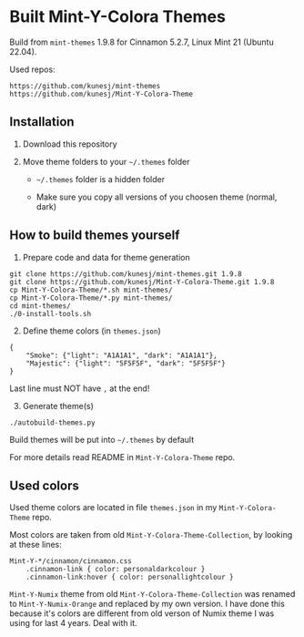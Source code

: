 Built Mint-Y-Colora Themes
==========================

Build from `mint-themes` 1.9.8 for Cinnamon 5.2.7, Linux Mint 21 (Ubuntu 22.04).

Used repos:

	https://github.com/kunesj/mint-themes
	https://github.com/kunesj/Mint-Y-Colora-Theme


Installation
------------

1. Download this repository

2. Move theme folders to your `~/.themes` folder

    - `~/.themes` folder is a hidden folder

    - Make sure you copy all versions of you choosen theme (normal, dark)


How to build themes yourself
----------------------------

1. Prepare code and data for theme generation
```
git clone https://github.com/kunesj/mint-themes.git 1.9.8
git clone https://github.com/kunesj/Mint-Y-Colora-Theme.git 1.9.8
cp Mint-Y-Colora-Theme/*.sh mint-themes/
cp Mint-Y-Colora-Theme/*.py mint-themes/
cd mint-themes/
./0-install-tools.sh
```

2. Define theme colors (in `themes.json`)
```
{
    "Smoke": {"light": "A1A1A1", "dark": "A1A1A1"},
    "Majestic": {"light": "5F5F5F", "dark": "5F5F5F"}
}
```
Last line must NOT have `,` at the end!

3. Generate theme(s)
```
./autobuild-themes.py
```
Build themes will be put into `~/.themes` by default

For more details read README in `Mint-Y-Colora-Theme` repo.


Used colors
-----------
Used theme colors are located in file `themes.json` in my `Mint-Y-Colora-Theme` repo.

Most colors are taken from old `Mint-Y-Colora-Theme-Collection`, by looking at these lines:
```
Mint-Y-*/cinnamon/cinnamon.css
	.cinnamon-link { color: personaldarkcolour }
	.cinnamon-link:hover { color: personallightcolour }
```

`Mint-Y-Numix` theme from old `Mint-Y-Colora-Theme-Collection` was renamed to `Mint-Y-Numix-Orange` and replaced by my own version.
I have done this because it's colors are different from old verson of Numix theme I was using for last 4 years.
Deal with it.
